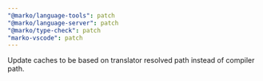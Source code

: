 ```yaml
---
"@marko/language-tools": patch
"@marko/language-server": patch
"@marko/type-check": patch
"marko-vscode": patch
---
```


Update caches to be based on translator resolved path instead of compiler path.
